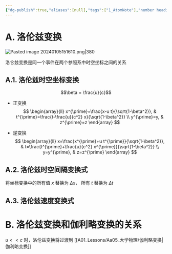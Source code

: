 ```yaml
---
{"dg-publish":true,"aliases":[null],"tags":["1_AtomNote"],"number headings":"auto, first-level 1, max 6, A.1.","Created-Date":"2024-01-05 15:05:36","Modified-Date":"2024-04-18 11:53:28","permalink":"/A01_Lessons/Aa05_大学物理/洛伦兹变换/","dgPassFrontmatter":true}
---
```






# A. 洛伦兹变换


![Pasted image 20240105151610.png|380](/img/user/Z02_ObFiles/Attachments/Pasted%20image%2020240105151610.png)


洛仑兹变换是同一个事件在两个参照系中时空坐标之间的关系


## A.1. 洛伦兹时空坐标变换


$$\beta = \frac{u}{c}$$


- 正变换
$$
\begin{array}{ll}
x^{\prime}=\frac{x-u t}{\sqrt{1-\beta^2}}, & t^{\prime}=\frac{t-\frac{u}{c^2} x}{\sqrt{1-\beta^2}} \\
y^{\prime}=y, & z^{\prime}=z
\end{array}
$$


- 逆变换
$$
\begin{array}{ll}
x=\frac{x^{\prime}+u t^{\prime}}{\sqrt{1-\beta^2}}, & t=\frac{t^{\prime}+\frac{u}{c^2} x^{\prime}}{\sqrt{1-\beta^2}} \\
y=y^{\prime}, & z=z^{\prime}
\end{array}
$$




## A.2. 洛伦兹时空间隔变换式

将坐标变换中的所有值 $x$ 替换为 $\Delta x$， 所有 $t$ 替换为 $\Delta t$






## A.3. 洛伦兹速度变换式






# B. 洛伦兹变换和伽利略变换的关系


$u<<c$ 时，洛伦兹变换将过渡到 [[A01_Lessons/Aa05_大学物理/伽利略变换\|伽利略变换]]




